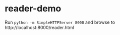 # reader-demo

Run `python -m SimpleHTTPServer 8000` and browse to http://localhost:8000/reader.html
